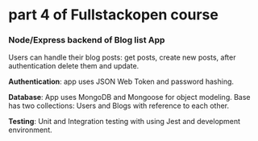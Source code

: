 # part 4 of Fullstackopen course

### Node/Express backend of Blog list App

Users can handle their blog posts: get posts, create new posts, after authentication delete them and update.

**Authentication**: app uses JSON Web Token and password hashing.

**Database**: App uses MongoDB and Mongoose for object modeling. Base has two collections: Users and Blogs with reference to each other.

**Testing**: Unit and Integration testing with using Jest and development environment.
